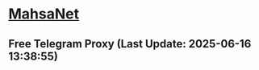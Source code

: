 
# [MahsaNet](https://t.me/mahsa_net)
## Free Telegram Proxy (Last Update: 2025-06-16 13:38:55)

    